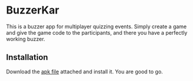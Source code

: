# BuzzerKar
This is a buzzer app for multiplayer quizzing events.
Simply create a game and give the game code to the participants, and there you have a perfectly working buzzer.

## Installation
Download the [apk file](BuzzerKar.apk) attached and install it. You are good to go.
